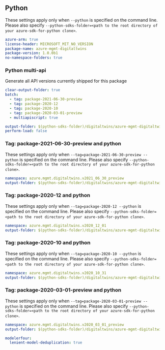 ## Python

These settings apply only when `--python` is specified on the command line.
Please also specify `--python-sdks-folder=<path to the root directory of your azure-sdk-for-python clone>`.

```yaml $(python)
azure-arm: true
license-header: MICROSOFT_MIT_NO_VERSION
package-name: azure-mgmt-digitaltwins
package-version: 1.0.0b1
no-namespace-folders: true
```

### Python multi-api

Generate all API versions currently shipped for this package

```yaml $(python) && $(multiapi)
clear-output-folder: true
batch:
  - tag: package-2021-06-30-preview
  - tag: package-2020-12
  - tag: package-2020-10
  - tag: package-2020-03-01-preview
  - multiapiscript: true
```

``` yaml $(multiapiscript)
output-folder: $(python-sdks-folder)/digitaltwins/azure-mgmt-digitaltwins/azure/mgmt/digitaltwins/
perform-load: false
```

### Tag: package-2021-06-30-preview and python

These settings apply only when `--tag=package-2021-06-30-preview --python` is specified on the command line.
Please also specify `--python-sdks-folder=<path to the root directory of your azure-sdk-for-python clone>`.

``` yaml $(tag) == 'package-2021-06-30-preview' && $(python)
namespace: azure.mgmt.digitaltwins.v2021_06_30_preview
output-folder: $(python-sdks-folder)/digitaltwins/azure-mgmt-digitaltwins/azure/mgmt/digitaltwins/v2021_06_30_preview
```

### Tag: package-2020-12 and python

These settings apply only when `--tag=package-2020-12 --python` is specified on the command line.
Please also specify `--python-sdks-folder=<path to the root directory of your azure-sdk-for-python clone>`.

``` yaml $(tag) == 'package-2020-12' && $(python)
namespace: azure.mgmt.digitaltwins.v2020_12_01
output-folder: $(python-sdks-folder)/digitaltwins/azure-mgmt-digitaltwins/azure/mgmt/digitaltwins/v2020_12_01
```

### Tag: package-2020-10 and python

These settings apply only when `--tag=package-2020-10 --python` is specified on the command line.
Please also specify `--python-sdks-folder=<path to the root directory of your azure-sdk-for-python clone>`.

``` yaml $(tag) == 'package-2020-10' && $(python)
namespace: azure.mgmt.digitaltwins.v2020_10_31
output-folder: $(python-sdks-folder)/digitaltwins/azure-mgmt-digitaltwins/azure/mgmt/digitaltwins/v2020_10_31
```

### Tag: package-2020-03-01-preview and python

These settings apply only when `--tag=package-2020-03-01-preview --python` is specified on the command line.
Please also specify `--python-sdks-folder=<path to the root directory of your azure-sdk-for-python clone>`.

``` yaml $(tag) == 'package-2020-03-01-preview' && $(python)
namespace: azure.mgmt.digitaltwins.v2020_03_01_preview
output-folder: $(python-sdks-folder)/digitaltwins/azure-mgmt-digitaltwins/azure/mgmt/digitaltwins/v2020_03_01_preview
```


```yaml $(python)
modelerfour:
  lenient-model-deduplication: true
```
